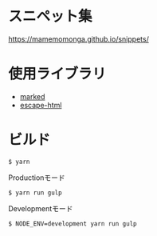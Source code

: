 # スニペット集

https://mamemomonga.github.io/snippets/

# 使用ライブラリ

* [marked](https://github.com/chjj/marked)
* [escape-html](https://github.com/component/escape-html)

# ビルド

	$ yarn

Productionモード

	$ yarn run gulp

Developmentモード

	$ NODE_ENV=development yarn run gulp

